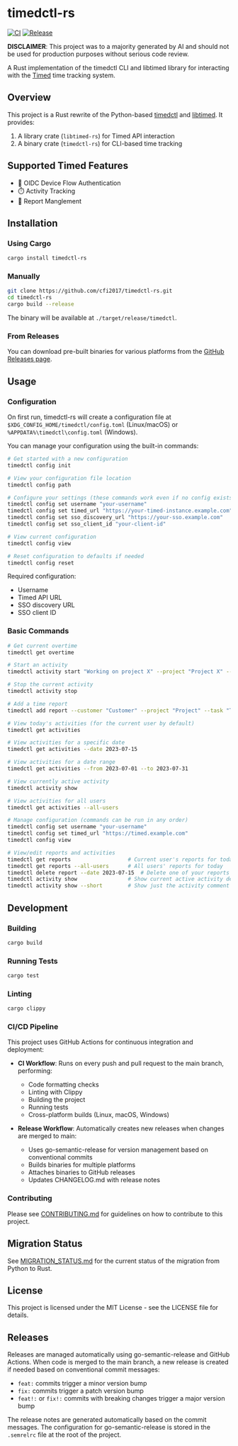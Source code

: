 # timedctl-rs

[![CI](https://github.com/cfi2017/timedctl-rs/actions/workflows/ci.yml/badge.svg)](https://github.com/cfi2017/timedctl-rs/actions/workflows/ci.yml)
[![Release](https://github.com/cfi2017/timedctl-rs/actions/workflows/release.yml/badge.svg)](https://github.com/cfi2017/timedctl-rs/actions/workflows/release.yml)

**DISCLAIMER**: This project was to a majority generated by AI and should not be used for production purposes without serious code review.

A Rust implementation of the timedctl CLI and libtimed library for interacting with the [Timed](https://github.com/adfinis/timed) time tracking system.

## Overview

This project is a Rust rewrite of the Python-based [timedctl](https://github.com/adfinis/timedctl) and [libtimed](https://github.com/adfinis/libtimed). It provides:

1. A library crate (`libtimed-rs`) for Timed API interaction
2. A binary crate (`timedctl-rs`) for CLI-based time tracking

## Supported Timed Features

- 🔐 OIDC Device Flow Authentication
- ⏱️ Activity Tracking
- 📝 Report Manglement

## Installation

### Using Cargo

```bash
cargo install timedctl-rs
```

### Manually

```bash
git clone https://github.com/cfi2017/timedctl-rs.git
cd timedctl-rs
cargo build --release
```

The binary will be available at `./target/release/timedctl`.

### From Releases

You can download pre-built binaries for various platforms from the [GitHub Releases page](https://github.com/cfi2017/timedctl-rs/releases).

## Usage

### Configuration

On first run, timedctl-rs will create a configuration file at `$XDG_CONFIG_HOME/timedctl/config.toml` (Linux/macOS) or `%APPDATA%\timedctl\config.toml` (Windows).

You can manage your configuration using the built-in commands:

```bash
# Get started with a new configuration
timedctl config init

# View your configuration file location
timedctl config path

# Configure your settings (these commands work even if no config exists yet)
timedctl config set username "your-username"
timedctl config set timed_url "https://your-timed-instance.example.com"
timedctl config set sso_discovery_url "https://your-sso.example.com"
timedctl config set sso_client_id "your-client-id"

# View current configuration
timedctl config view

# Reset configuration to defaults if needed
timedctl config reset
```

Required configuration:
- Username
- Timed API URL
- SSO discovery URL
- SSO client ID

### Basic Commands

```bash
# Get current overtime
timedctl get overtime

# Start an activity
timedctl activity start "Working on project X" --project "Project X" --task "Development"

# Stop the current activity
timedctl activity stop

# Add a time report
timedctl add report --customer "Customer" --project "Project" --task "Task" --duration "1:30" --description "Description"

# View today's activities (for the current user by default)
timedctl get activities

# View activities for a specific date
timedctl get activities --date 2023-07-15

# View activities for a date range
timedctl get activities --from 2023-07-01 --to 2023-07-31

# View currently active activity
timedctl activity show

# View activities for all users
timedctl get activities --all-users

# Manage configuration (commands can be run in any order)
timedctl config set username "your-username"
timedctl config set timed_url "https://timed.example.com"
timedctl config view

# View/edit reports and activities
timedctl get reports                  # Current user's reports for today
timedctl get reports --all-users      # All users' reports for today
timedctl delete report --date 2023-07-15  # Delete one of your reports
timedctl activity show                # Show current active activity details
timedctl activity show --short        # Show just the activity comment
```

## Development

### Building

```bash
cargo build
```

### Running Tests

```bash
cargo test
```

### Linting

```bash
cargo clippy
```

### CI/CD Pipeline

This project uses GitHub Actions for continuous integration and deployment:

- **CI Workflow**: Runs on every push and pull request to the main branch, performing:
  - Code formatting checks
  - Linting with Clippy
  - Building the project
  - Running tests
  - Cross-platform builds (Linux, macOS, Windows)

- **Release Workflow**: Automatically creates new releases when changes are merged to main:
  - Uses go-semantic-release for version management based on conventional commits
  - Builds binaries for multiple platforms
  - Attaches binaries to GitHub releases
  - Updates CHANGELOG.md with release notes

### Contributing

Please see [CONTRIBUTING.md](./CONTRIBUTING.md) for guidelines on how to contribute to this project.

## Migration Status

See [MIGRATION_STATUS.md](./MIGRATION_STATUS.md) for the current status of the migration from Python to Rust.

## License

This project is licensed under the MIT License - see the LICENSE file for details.

## Releases

Releases are managed automatically using go-semantic-release and GitHub Actions. When code is merged to the main branch, a new release is created if needed based on conventional commit messages:

- `feat:` commits trigger a minor version bump
- `fix:` commits trigger a patch version bump
- `feat!:` or `fix!:` commits with breaking changes trigger a major version bump

The release notes are generated automatically based on the commit messages. The configuration for go-semantic-release is stored in the `.semrelrc` file at the root of the project.
